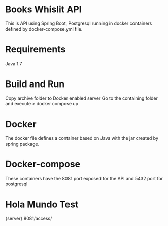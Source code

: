 # Books Whislit API
This is API using Spring Boot, Postgresql running in docker containers defined by docker-compose.yml file.

# Requirements
Java 1.7

# Build and Run
Copy archive folder to Docker enabled server
Go to the containing folder and execute 
	> docker compose up

# Docker
The docker file defines a container based on Java with the jar created by spring package.

# Docker-compose
These containers have the 8081 port exposed for the API and 5432 port for postgresql

# Hola Mundo Test
{server}:8081/access/
